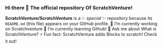 ### Hi there 👋  The official repository Of ScratchVenture!
**ScratchVenture/ScratchVenture** is a ✨ _special_ ✨ repository because its `README.md` (this file) appears on your GitHub profile.
🔭 I’m currently working on Scratchventure
🌱 I’m currently learning Github!
💬 Ask me about What is ScratchVenture?
⚡ Fun fact: ScratchVenture adds Blocks to scratch! Check it out!


